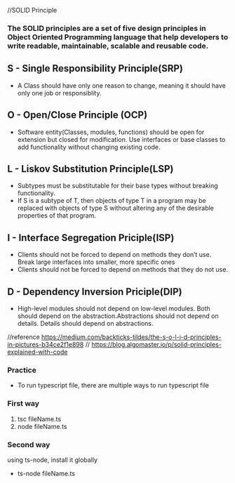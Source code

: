 //SOLID Principle

### The SOLID principles are a set of five design principles in Object Oriented Programming language that help developers to write readable, maintainable, scalable and reusable code.

## S - Single Responsibility Principle(SRP)

- A Class should have only one reason to change, meaning it should have only one job or responsiblity.

## O - Open/Close Principle (OCP)

- Software entity(Classes, modules, functions) should be open for extension but closed for modification.
  Use interfaces or base classes to add functionality without changing existing code.

## L - Liskov Substitution Principle(LSP)

- Subtypes must be substitutable for their base types without breaking functionality.
- If S is a subtype of T, then objects of type T in a program may be replaced with objects of type S without altering any of the desirable properties of that program.

## I - Interface Segregation Priciple(ISP)

- Clients should not be forced to depend on methods they don’t use. Break large interfaces into smaller, more specific ones
- Clients should not be forced to depend on methods that they do not use.

## D - Dependency Inversion Priciple(DIP)

- High-level modules should not depend on low-level modules. Both should depend on the abstraction.Abstractions should not depend on details. Details should depend on abstractions.

//reference https://medium.com/backticks-tildes/the-s-o-l-i-d-principles-in-pictures-b34ce2f1e898
// https://blog.algomaster.io/p/solid-principles-explained-with-code

### Practice

- To run typescript file, there are multiple ways to run typescript file

### First way

1.  tsc fileName.ts
2.  node fileName.ts

### Second way

using ts-node, install it globally

- ts-node fileName.ts
